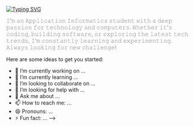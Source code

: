 
[![Typing SVG](https://readme-typing-svg.demolab.com?font=Fira+Code&pause=1000&multiline=true&width=435&lines=Welcome+to+my+profile!;My+name+is+Igor!+%F0%9F%91%8B)](https://git.io/typing-svg)

<p align="left" style="color: grey;">𝙸'𝚖 𝚊𝚗 𝙰𝚙𝚙𝚕𝚒𝚌𝚊𝚝𝚒𝚘𝚗 𝙸𝚗𝚏𝚘𝚛𝚖𝚊𝚝𝚒𝚌𝚜 𝚜𝚝𝚞𝚍𝚎𝚗𝚝 𝚠𝚒𝚝𝚑 𝚊 𝚍𝚎𝚎𝚙 𝚙𝚊𝚜𝚜𝚒𝚘𝚗 𝚏𝚘𝚛 𝚝𝚎𝚌𝚑𝚗𝚘𝚕𝚘𝚐𝚢 𝚊𝚗𝚍 𝚌𝚘𝚖𝚙𝚞𝚝𝚎𝚛𝚜. 𝚆𝚑𝚎𝚝𝚑𝚎𝚛 𝚒𝚝'𝚜 𝚌𝚘𝚍𝚒𝚗𝚐, 𝚋𝚞𝚒𝚕𝚍𝚒𝚗𝚐 𝚜𝚘𝚏𝚝𝚠𝚊𝚛𝚎, 𝚘𝚛 𝚎𝚡𝚙𝚕𝚘𝚛𝚒𝚗𝚐 𝚝𝚑𝚎 𝚕𝚊𝚝𝚎𝚜𝚝 𝚝𝚎𝚌𝚑 𝚝𝚛𝚎𝚗𝚍𝚜, 𝙸'𝚖 𝚌𝚘𝚗𝚜𝚝𝚊𝚗𝚝𝚕𝚢 𝚕𝚎𝚊𝚛𝚗𝚒𝚗𝚐 𝚊𝚗𝚍 𝚎𝚡𝚙𝚎𝚛𝚒𝚖𝚎𝚗𝚝𝚒𝚗𝚐.<br>
𝙰𝚕𝚠𝚊𝚢𝚜 𝚕𝚘𝚘𝚔𝚒𝚗𝚐 𝚏𝚘𝚛 𝚗𝚎𝚠 𝚌𝚑𝚊𝚕𝚕𝚎𝚗𝚐𝚎!




Here are some ideas to get you started:

- 🔭 I’m currently working on ...
- 🌱 I’m currently learning ...
- 👯 I’m looking to collaborate on ...
- 🤔 I’m looking for help with ...
- 💬 Ask me about ...
- 📫 How to reach me: ...
- 😄 Pronouns: ...
- ⚡ Fun fact: ...
-->

